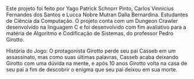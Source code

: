 Este projeto foi feito por Yago Patrick Schnorr Pinto, Carlos Vinnicius Fernandes dos Santos e Lucca Nobre Mutran Dalla Bernardina. Estudantes de Ciência da Computação. 
O projeto conta com um Dungeon Crawler desenvolvido na linguagem C e foi desenvolvido com fim avaliativo para a matéria de Algoritmo e Codificação de Sistemas, do professor Pedro Girotto. 

História do Jogo: 
O protagonista Girotto perde seu pai Casseb em um assassinato, mas como suas últimas palavras, Casseb acaba deixando Girotto com uma dúvida na mente, e após 10 anos Girotto volta na casa de seu pai a fim de descobrir o enigma que seu pai deixou em sua morte.
